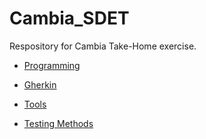 # Cambia_SDET

Respository for Cambia Take-Home exercise.

* [Programming](./programming/programming.md#Programming)

* [Gherkin](./gherkin/gherkin.md#Gherkin)

* [Tools](./tools_questions.md#Tools)

* [Testing Methods](./methods_questions.md#Methods)

